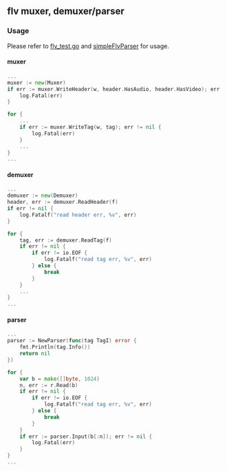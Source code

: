 ## flv muxer, demuxer/parser
### Usage
Please refer to [flv_test.go](https://github.com/foolishCDN/AV-spy/blob/master/container/flv/flv_test.go) and [simpleFlvParser](https://github.com/foolishCDN/AV-spy/tree/master/cmd/simpleFlvParser) for usage.
#### muxer
```Go
...
muxer := new(Muxer)
if err := muxer.WriteHeader(w, header.HasAudio, header.HasVideo); err != nil {
    log.Fatal(err)
}

for {
    ...
    if err := muxer.WriteTag(w, tag); err != nil {
        log.Fatal(err)
    }
    ...
}
...
```
#### demuxer
```Go
...
demuxer := new(Demuxer)
header, err := demuxer.ReadHeader(f)
if err != nil {
    log.Fatalf("read header err, %v", err)
}

for {
    tag, err := demuxer.ReadTag(f)
    if err != nil {
        if err != io.EOF {
            log.Fatalf("read tag err, %v", err)
        } else {
            break
        }
    }
    ...
}
...
```
#### parser
```Go
...
parser := NewParser(func(tag TagI) error {
    fmt.Println(tag.Info())
    return nil
})

for {
    var b = make([]byte, 1024)
    n, err := r.Read(b)
    if err != nil {
        if err != io.EOF {
            log.Fatalf("read tag err, %v", err)
        } else {
            break
        }
    }
    if err := parser.Input(b[:n]); err != nil {
        log.Fatal(err)
    }
}
...
```
